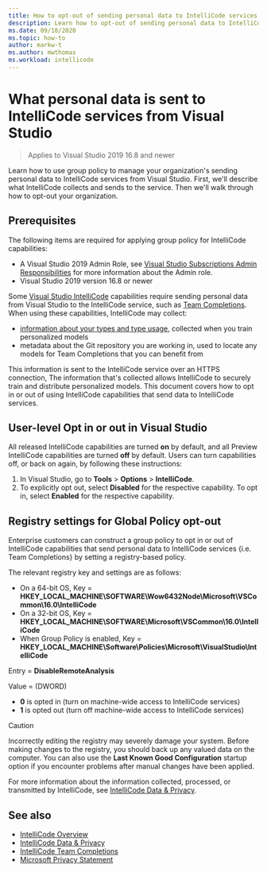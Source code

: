```yaml
---
title: How to opt-out of sending personal data to IntelliCode services from Visual Studio
description: Learn how to opt-out of sending personal data to IntelliCode services in Visual Studio.
ms.date: 09/18/2020
ms.topic: how-to
author: markw-t
ms.author: mwthomas
ms.workload: intellicode
---
```

# What personal data is sent to IntelliCode services from Visual Studio

> Applies to Visual Studio 2019 16.8 and newer

Learn how to use group policy to manage your organization's sending personal data to IntelliCode services from Visual Studio. First,
we'll describe what IntelliCode collects and sends to the service. Then we'll walk
through how to opt-out your organization.

## Prerequisites

The following items are required for applying group policy for IntelliCode capabilities:

- A Visual Studio 2019 Admin Role, see [Visual Studio Subscriptions Admin Responsibilities](https://docs.microsoft.com/visualstudio/subscriptions/admin-responsibilities?view=vs-2019&preserve-view=true) for more information about the Admin role.
- Visual Studio 2019 version 16.8 or newer

Some [Visual Studio IntelliCode](https://aka.ms/intellicode) capabilities require sending personal data from Visual Studio to the IntelliCode service, such as [Team Completions](https://aka.ms/vsic-teamcompletions). When using these capabilities, IntelliCode may collect: 

- [information about your types and type usage](https://aka.ms/vsic/data-and-privacy), collected when you train personalized models
- metadata about the Git repository you are working in, used to locate any models for Team Completions that you can benefit from

This information is sent to the IntelliCode service over an HTTPS connection, The information that's collected allows IntelliCode to securely train and distribute personalized models. This document covers how to opt in or out of using IntelliCode capabilities that send data to IntelliCode services.
## User-level Opt in or out in Visual Studio
All released IntelliCode capabilities are turned **on** by default, and all Preview IntelliCode capabilities are turned **off** by default. Users can turn capabilities off, or back on again, by following these instructions:

1. In Visual Studio, go to **Tools** > **Options** > **IntelliCode**.
1. To explicitly opt out, select **Disabled** for the respective capability. To opt in, select **Enabled** for the respective capability.


## Registry settings for Global Policy opt-out

Enterprise customers can construct a group policy to opt in or out of IntelliCode capabilities that send personal data to IntelliCode services {i.e. Team Completions} by setting a registry-based policy.

The relevant registry key and settings are as follows:

- On a 64-bit OS, Key = **HKEY_LOCAL_MACHINE\SOFTWARE\Wow6432Node\Microsoft\VSCommon\16.0\IntelliCode**
- On a 32-bit OS, Key = **HKEY_LOCAL_MACHINE\SOFTWARE\Microsoft\VSCommon\16.0\IntelliCode**
- When Group Policy is enabled, Key = **HKEY_LOCAL_MACHINE\Software\Policies\Microsoft\VisualStudio\IntelliCode**


Entry = **DisableRemoteAnalysis**

Value = (DWORD)

- **0** is opted in (turn on machine-wide access to IntelliCode services)
- **1** is opted out (turn off machine-wide access to IntelliCode services)

> [!CAUTION]
> Incorrectly editing the registry may severely damage your system. Before making changes to the registry, you should back up any valued data on the computer. You can also use the **Last Known Good Configuration** startup option if you encounter problems after manual changes have been applied.

For more information about the information collected, processed, or transmitted by IntelliCode, see [IntelliCode Data & Privacy](https://docs.microsoft.com/visualstudio/intellicode/custom-models#data-and-privacy).

## See also
* [IntelliCode Overview](https://aka.ms/intellicode)
* [IntelliCode Data & Privacy](https://aka.ms/vsic/data-and-privacy)
* [IntelliCode Team Completions](https://aka.ms/vsic-teamcompletions)
* [Microsoft Privacy Statement](https://privacy.microsoft.com/privacystatement)
